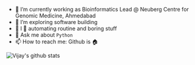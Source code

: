 - 🔭 I’m currently working as Bioinformatics Lead @ Neuberg Centre for Genomic Medicine, Ahmedabad
- 🤔 I’m exploring software building 
- 🤖 I 💙 automating routine and boring stuff 
- 💬 Ask me about `Python`
- 📫 How to reach me: Github is 🏠

![Vijay's github stats](https://github-readme-stats.vercel.app/api?username=vlakhujani&show_icons=true&theme=dark)

